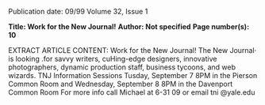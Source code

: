 Publication date: 09/99
Volume 32, Issue 1

**Title: Work for the New Journal!**
**Author: Not specified**
**Page number(s): 10**

EXTRACT ARTICLE CONTENT:
Work for the New Journal! 
The New Journal· is looking .for savvy writers, cuHing-edge designers, innovative 
photographers, dynamic production staff, business tycoons, and web wizards. 
TNJ Information Sessions 
Tusday, September 7 
8PM in the Pierson Common Room 
and 
Wednesday, September 8 
8PM in the Davenport Common Room 
For more info call Michael at 6-31 09 or email tni @yale.edu